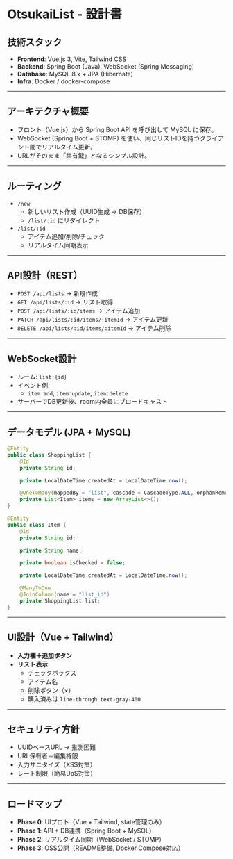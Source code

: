 # OtsukaiList - 設計書

## 技術スタック
- **Frontend**: Vue.js 3, Vite, Tailwind CSS
- **Backend**: Spring Boot (Java), WebSocket (Spring Messaging)
- **Database**: MySQL 8.x + JPA (Hibernate)
- **Infra**: Docker / docker-compose

---

## アーキテクチャ概要
- フロント（Vue.js）から Spring Boot API を呼び出して MySQL に保存。
- WebSocket (Spring Boot + STOMP) を使い、同じリストIDを持つクライアント間でリアルタイム更新。
- URLがそのまま「共有鍵」となるシンプル設計。

---

## ルーティング
- `/new`  
  - 新しいリスト作成（UUID生成 → DB保存）
  - `/list/:id` にリダイレクト
- `/list/:id`  
  - アイテム追加/削除/チェック
  - リアルタイム同期表示

---

## API設計（REST）
- `POST /api/lists` → 新規作成
- `GET /api/lists/:id` → リスト取得
- `POST /api/lists/:id/items` → アイテム追加
- `PATCH /api/lists/:id/items/:itemId` → アイテム更新
- `DELETE /api/lists/:id/items/:itemId` → アイテム削除

---

## WebSocket設計
- ルーム: `list:{id}`
- イベント例:
  - `item:add`, `item:update`, `item:delete`
- サーバーでDB更新後、room内全員にブロードキャスト

---

## データモデル (JPA + MySQL)

```java
@Entity
public class ShoppingList {
    @Id
    private String id;

    private LocalDateTime createdAt = LocalDateTime.now();

    @OneToMany(mappedBy = "list", cascade = CascadeType.ALL, orphanRemoval = true)
    private List<Item> items = new ArrayList<>();
}

@Entity
public class Item {
    @Id
    private String id;

    private String name;

    private boolean isChecked = false;

    private LocalDateTime createdAt = LocalDateTime.now();

    @ManyToOne
    @JoinColumn(name = "list_id")
    private ShoppingList list;
}
```

---

## UI設計（Vue + Tailwind）
- **入力欄＋追加ボタン**
- **リスト表示**
  - チェックボックス
  - アイテム名
  - 削除ボタン（×）
  - 購入済みは `line-through text-gray-400`

---

## セキュリティ方針
- UUIDベースURL → 推測困難
- URL保有者＝編集権限
- 入力サニタイズ（XSS対策）
- レート制限（簡易DoS対策）

---

## ロードマップ
- **Phase 0**: UIプロト（Vue + Tailwind, state管理のみ）
- **Phase 1**: API + DB連携（Spring Boot + MySQL）
- **Phase 2**: リアルタイム同期（WebSocket / STOMP）
- **Phase 3**: OSS公開（README整備, Docker Compose対応）
